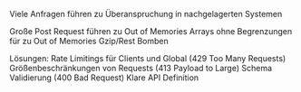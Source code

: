 Viele Anfragen führen zu Überanspruchung in nachgelagerten Systemen

Große Post Request führen zu Out of Memories
Arrays ohne Begrenzungen für zu Out of Memories
Gzip/Rest Bomben

Lösungen:
Rate Limitings für Clients und Global (429 Too Many Requests)
Größenbeschränkungen von Requests (413 Payload to Large)
Schema Validierung (400 Bad Request)
Klare API Definition
